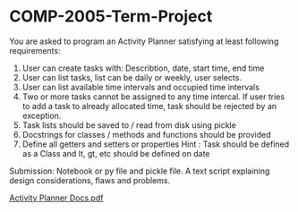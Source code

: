 # COMP-2005-Term-Project
 
You are asked to program an Activity Planner satisfying at least following requirements:

1. User can create tasks with:
    Describtion, date, start time, end time
2. User can list tasks, list can be daily or weekly, user selects.
3. User can list available time intervals and occupied time intervals
4. Two or more tasks cannot be assigned to any time intercal.  If user tries to add a task to already allocated time, task should be rejected by an exception.
4. Task lists should be saved to / read from disk using pickle
5. Docstrings for classes / methods and functions should be provided
6. Define all getters and setters or properties
Hint : Task should be defined as a Class and lt, gt, etc should be defined on date

Submission:
    Notebook or py file and pickle file.
    A text script explaining design considerations, flaws and problems.
    
[Activity Planner Docs.pdf](https://github.com/user-attachments/files/21006177/Activity.Planner.Docs.pdf)
